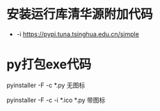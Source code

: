 # 安装运行库清华源附加代码
 * -i https://pypi.tuna.tsinghua.edu.cn/simple
 # py打包exe代码
 pyinstaller -F -c *.py   无图标
 
 pyinstaller -F -c -i *.ico *.py   带图标
